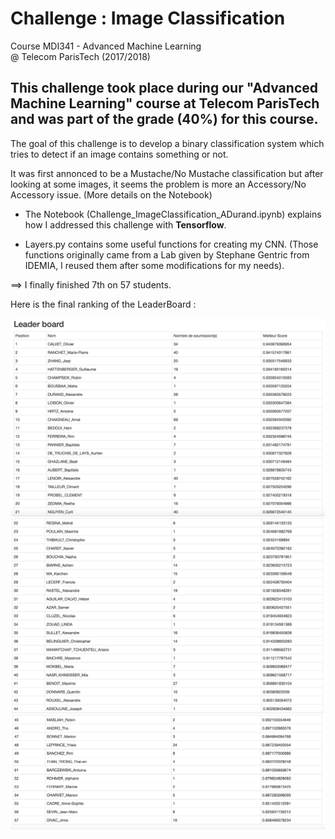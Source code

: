 # Challenge : Image Classification

Course MDI341 - Advanced Machine Learning  
@ Telecom ParisTech (2017/2018)


## This challenge took place during our "Advanced Machine Learning" course at Telecom ParisTech and was part of the grade (40%) for this course.


The goal of this challenge is to develop a binary classification system which tries to detect if an image contains something or not.

It was first annonced to be a Mustache/No Mustache classification but after looking at some images, it seems the problem is more an Accessory/No Accessory issue. (More details on the Notebook)

-  The Notebook (Challenge_ImageClassification_ADurand.ipynb) explains how I addressed this challenge with **Tensorflow**.

- Layers.py contains some useful functions for creating my CNN. (Those functions originally came from a Lab given by Stephane Gentric from IDEMIA, I reused them after some modifications for my needs).


==> I finally finished 7th on 57 students.

Here is the final ranking of the LeaderBoard :

![Screenshot](LeaderBoard_1on3.png)
![Screenshot](LeaderBoard_2on3.png)
![Screenshot](LeaderBoard_3on3.png)
